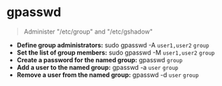 # gpasswd
> Administer "/etc/group" and "/etc/gshadow"
- **Define group administrators:**
sudo gpasswd -A `user1,user2` `group`
- **Set the list of group members:**
sudo gpasswd -M `user1,user2` `group`
- **Create a password for the named group:**
gpasswd `group`
- **Add a user to the named group:**
gpasswd -a `user` `group`
- **Remove a user from the named group:**
gpasswd -d `user` `group`
